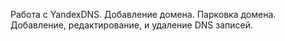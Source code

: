 Работа с YandexDNS. Добавление домена. Парковка домена. Добавление, редактирование, и удаление DNS записей.
